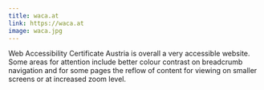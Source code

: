 ```yaml
---
title: waca.at
link: https://waca.at
image: waca.jpg
---
```


Web Accessibility Certificate Austria is overall a very accessible website. Some areas for attention include better colour contrast on breadcrumb navigation and for some pages the reflow of content for viewing on smaller screens or at increased zoom level.
